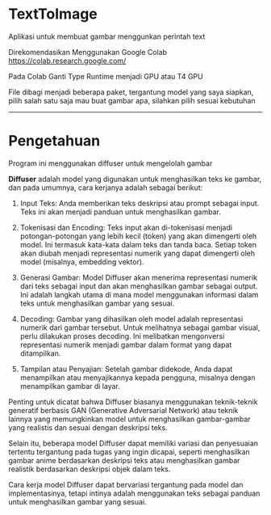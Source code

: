 # TextToImage

Aplikasi untuk membuat gambar menggunkan perintah text

Direkomendasikan Menggunakan Google Colab https://colab.research.google.com/

Pada Colab Ganti Type Runtime menjadi GPU atau T4 GPU

File dibagi menjadi beberapa paket, tergantung model yang saya siapkan, pilih salah satu saja mau buat gambar apa, silahkan pilih sesuai kebutuhan

----

# Pengetahuan

Program ini menggunakan diffuser untuk mengelolah gambar

**Diffuser** adalah model yang digunakan untuk menghasilkan teks ke gambar, dan pada umumnya, cara kerjanya adalah sebagai berikut:

1. Input Teks: Anda memberikan teks deskripsi atau prompt sebagai input. Teks ini akan menjadi panduan untuk menghasilkan gambar.

2. Tokenisasi dan Encoding: Teks input akan di-tokenisasi menjadi potongan-potongan yang lebih kecil (token) yang akan dimengerti oleh model. Ini termasuk kata-kata dalam teks dan tanda baca. Setiap token akan diubah menjadi representasi numerik yang dapat dimengerti oleh model (misalnya, embedding vektor).

3. Generasi Gambar: Model Diffuser akan menerima representasi numerik dari teks sebagai input dan akan menghasilkan gambar sebagai output. Ini adalah langkah utama di mana model menggunakan informasi dalam teks untuk menghasilkan gambar yang sesuai.

4. Decoding: Gambar yang dihasilkan oleh model adalah representasi numerik dari gambar tersebut. Untuk melihatnya sebagai gambar visual, perlu dilakukan proses decoding. Ini melibatkan mengonversi representasi numerik menjadi gambar dalam format yang dapat ditampilkan.

5. Tampilan atau Penyajian: Setelah gambar didekode, Anda dapat menampilkan atau menyajikannya kepada pengguna, misalnya dengan menampilkan gambar di layar.

Penting untuk dicatat bahwa Diffuser biasanya menggunakan teknik-teknik generatif berbasis GAN (Generative Adversarial Network) atau teknik lainnya yang memungkinkan model untuk menghasilkan gambar-gambar yang realistis dan sesuai dengan deskripsi teks.

Selain itu, beberapa model Diffuser dapat memiliki variasi dan penyesuaian tertentu tergantung pada tugas yang ingin dicapai, seperti menghasilkan gambar anime berdasarkan deskripsi teks atau menghasilkan gambar realistik berdasarkan deskripsi objek dalam teks.

Cara kerja model Diffuser dapat bervariasi tergantung pada model dan implementasinya, tetapi intinya adalah menggunakan teks sebagai panduan untuk menghasilkan gambar yang sesuai.
